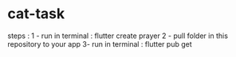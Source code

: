 # cat-task
steps :
1 - run in terminal : flutter create prayer
2 - pull folder in this repository to your app
3- run in terminal : flutter pub get
